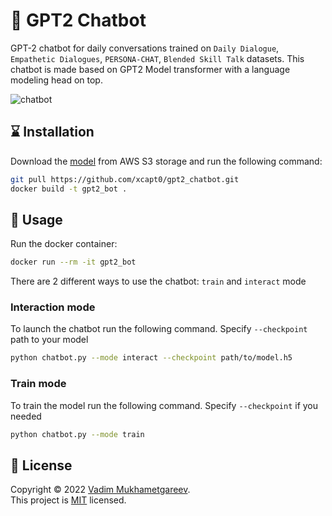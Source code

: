 # 🍵 GPT2 Chatbot

GPT-2 chatbot for daily conversations trained on `Daily Dialogue`, `Empathetic Dialogues`, `PERSONA-CHAT`, `Blended Skill Talk` datasets. This chatbot is made based on GPT2 Model transformer with a language modeling head on top.

![chatbot](https://user-images.githubusercontent.com/70326958/151570518-ce70261a-6e8e-47a0-92e5-2d7638e7aa68.jpg)


## ⌛ Installation

Download the [model](https://gpt2chatbot.s3.us-east-2.amazonaws.com/model.h5) from AWS S3 storage and run the following command:

```sh
git pull https://github.com/xcapt0/gpt2_chatbot.git
docker build -t gpt2_bot .
```

## 🤖 Usage

Run the docker container:
```sh
docker run --rm -it gpt2_bot
```

There are 2 different ways to use the chatbot: `train` and `interact` mode

### Interaction mode
To launch the chatbot run the following command. Specify `--checkpoint` path to your model
```sh
python chatbot.py --mode interact --checkpoint path/to/model.h5
```

### Train mode
To train the model run the following command. Specify `--checkpoint` if you needed
```sh
python chatbot.py --mode train
```

## 📝 License

Copyright © 2022 [Vadim Mukhametgareev](https://github.com/xcapt0).<br />
This project is [MIT](https://github.com/xcapt0/gpt2_chatbot/blob/master/LICENSE) licensed.
